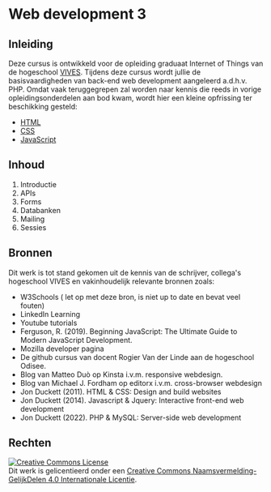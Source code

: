 # Web development 3

## Inleiding

Deze cursus is ontwikkeld voor de opleiding graduaat Internet of Things van de hogeschool [VIVES](https://www.vives.be/iot).
Tijdens deze cursus wordt jullie de basisvaardigheden van back-end web development aangeleerd a.d.h.v. PHP. Omdat vaak teruggegrepen zal worden naar kennis die reeds in vorige opleidingsonderdelen aan bod kwam, wordt hier een kleine opfrissing ter beschikking gesteld:
* [HTML](/files/cheatsheet_html.pdf)
* [CSS](/files/cheatsheet_css.pdf)
* [JavaScript](/files/cheatsheet_js.pdf)

## Inhoud

1. Introductie
2. APIs
3. Forms
4. Databanken
5. Mailing
6. Sessies

## Bronnen

Dit werk is tot stand gekomen uit de kennis van de schrijver, collega's hogeschool VIVES en vakinhoudelijk relevante bronnen zoals:

* W3Schools ( let op met deze bron, is niet up to date en bevat veel fouten)
* LinkedIn Learning
* Youtube tutorials
* Ferguson, R. (2019). Beginning JavaScript: The Ultimate Guide to Modern JavaScript Development.
* Mozilla developer pagina
* De github cursus van docent Rogier Van der Linde aan de hogeschool Odisee.
* Blog van Matteo Duò op Kinsta i.v.m. responsive webdesign.
* Blog van Michael J. Fordham op editorx i.v.m. cross-browser webdesign
* Jon Duckett (2011). HTML & CSS: Design and build websites
* Jon Duckett (2014). Javascript & Jquery: Interactive front-end web development
* Jon Duckett (2022). PHP & MySQL: Server-side web development

## Rechten

<a rel="license" href="http://creativecommons.org/licenses/by-sa/4.0/"><img alt="Creative Commons License" style="border-width:0" src="https://i.creativecommons.org/l/by-sa/4.0/88x31.png" /></a><br />Dit werk is gelicentieerd onder een <a rel="license" href="http://creativecommons.org/licenses/by-sa/4.0/">Creative Commons Naamsvermelding-GelijkDelen 4.0 Internationale Licentie</a>.



